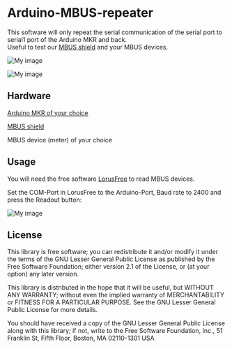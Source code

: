 # Arduino-MBUS-repeater

This software will only repeat the serial communication of the serial port to serial1 port of the Arduino MKR and back.  
Useful to test our [MBUS shield](https://www.hwhardsoft.de/english/projects/m-bus-mkr-shield/) and your MBUS devices.

![My image](https://user-images.githubusercontent.com/3049858/72681999-3a597480-3ac9-11ea-857b-fae4e47f3a2b.jpg)

![My image](https://user-images.githubusercontent.com/3049858/72682112-18acbd00-3aca-11ea-9c4c-bc3078384f84.jpg)


## Hardware

[Arduino MKR of your choice](https://store.arduino.cc/)

[MBUS shield](https://www.hwhardsoft.de/english/projects/m-bus-mkr-shield/)

MBUS device (meter) of your choice


## Usage

You will need the free software [LorusFree](https://www.m-bus.de/lorus_download/lor261021.zip) to read MBUS devices.

Set the COM-Port in LorusFree to the Arduino-Port, Baud rate to 2400 and press the Readout button:

![My image](https://user-images.githubusercontent.com/3049858/72682001-3b8aa180-3ac9-11ea-943b-ca9b710ba540.jpg)


## License

This library is free software; you can redistribute it and/or modify it under the terms of the GNU Lesser General Public License as published by the Free Software Foundation; either version 2.1 of the License, or (at your option) any later version.

This library is distributed in the hope that it will be useful, but WITHOUT ANY WARRANTY; without even the implied warranty of MERCHANTABILITY or FITNESS FOR A PARTICULAR PURPOSE. See the GNU Lesser General Public License for more details.

You should have received a copy of the GNU Lesser General Public License along with this library; if not, write to the Free Software Foundation, Inc., 51 Franklin St, Fifth Floor, Boston, MA 02110-1301 USA
